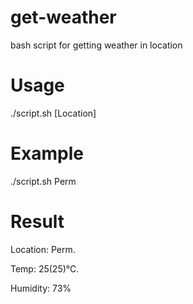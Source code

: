 # get-weather
bash script for getting weather in location

# Usage
./script.sh [Location]

# Example
./script.sh Perm

# Result
Location: Perm.

Temp: 25(25)°C.

Humidity: 73%

